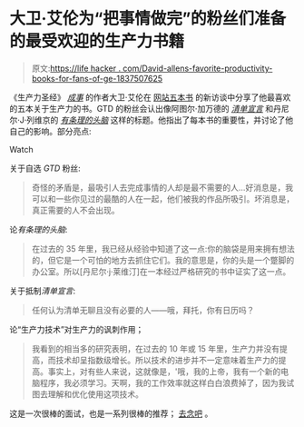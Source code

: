 # 大卫·艾伦为“把事情做完”的粉丝们准备的最受欢迎的生产力书籍

> 原文:[https://life hacker . com/David-allens-favorite-productivity-books-for-fans-of-ge-1837507625](https://lifehacker.com/david-allens-favorite-productivity-books-for-fans-of-ge-1837507625)

《生产力圣经》 [*成事*](https://www.amazon.com/Getting-Things-Done-Stress-Free-Productivity/dp/0143126563?asc_campaign=InlineText&asc_refurl=https://lifehacker.com/david-allens-favorite-productivity-books-for-fans-of-ge-1837507625&asc_source=&psc=1&tag=kinjalifehackerlink-20) 的作者大卫·艾伦在 [网站五本书](https://fivebooks.com/best-books/productivity-david-allen/) 的新访谈中分享了他最喜欢的五本关于生产力的书。GTD 的粉丝会认出像阿图尔·加万德的 [*清单宣言*](https://www.amazon.com/Checklist-Manifesto-How-Things-Right-dp-0312430000/dp/0312430000?asc_campaign=InlineText&asc_refurl=https://lifehacker.com/david-allens-favorite-productivity-books-for-fans-of-ge-1837507625&asc_source=&me=&tag=kinjalifehackerlink-20) 和丹尼尔·J·列维京的 [*有条理的头脑*](https://www.amazon.com/Organized-Mind-Thinking-Straight-Information/dp/0147516315?asc_campaign=InlineText&asc_refurl=https://lifehacker.com/david-allens-favorite-productivity-books-for-fans-of-ge-1837507625&asc_source=&tag=kinjalifehackerlink-20) 这样的标题。他指出了每本书的重要性，并讨论了他自己的影响。部分亮点:

Watch

关于自选 *GTD* 粉丝:

> 奇怪的矛盾是，最吸引人去完成事情的人却是最不需要的人...好消息是，我可以和一些你见过的最酷的人在一起，他们被我的作品所吸引。坏消息是，真正需要的人不会出现。

论*有条理的头脑*:

> 在过去的 35 年里，我已经从经验中知道了这一点:你的脑袋是用来拥有想法的，但它是一个可怕的地方去抓住它们。我的意思是，你的头是一个蹩脚的办公室。所以[丹尼尔·j·莱维汀]在一本经过严格研究的书中证实了这一点。

关于抵制*清单宣言*:

> 任何认为清单无聊且没有必要的人——哦，拜托，你有日历吗？

论“生产力技术”对生产力的讽刺作用；

> 我看到的相当多的研究表明，在过去的 10 年或 15 年里，生产力并没有提高，而技术却呈指数级增长。所以技术的进步并不一定意味着生产力的提高。事实上，对有些人来说，这就像是，'哦，我的上帝，我有一个新的电脑程序，我必须学习。天啊，我的工作效率就这样白白浪费掉了，因为我试图去理解和优化使用这项技术。

这是一次很棒的面试，也是一系列很棒的推荐； [去念吧](https://fivebooks.com/best-books/productivity-david-allen/) 。
